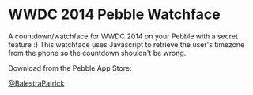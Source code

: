 WWDC 2014 Pebble Watchface
==========================

A countdown/watchface for WWDC 2014 on your Pebble with a secret feature :)
This watchface uses Javascript to retrieve the user's timezone from the phone so the countdown shouldn't be wrong.

Download from the Pebble App Store: 


<a href="http://twitter.com/BalestraPatrick">@BalestraPatrick</a>
